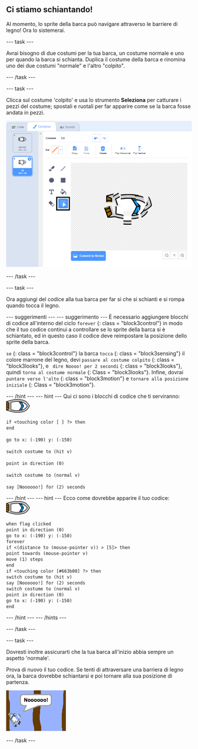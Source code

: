 ## Ci stiamo schiantando!

Al momento, lo sprite della barca può navigare attraverso le barriere di legno! Ora lo sistemerai.

\--- task \---

Avrai bisogno di due costumi per la tua barca, un costume normale e uno per quando la barca si schianta. Duplica il costume della barca e rinomina uno dei due costumi "normale" e l'altro "colpito".

\--- /task \---

\--- task \---

Clicca sul costume 'colpito' e usa lo strumento **Seleziona** per catturare i pezzi del costume; spostali e ruotali per far apparire come se la barca fosse andata in pezzi.

![schermata](images/boat-hit-costume-annotated.png)

\--- /task \---

\--- task \---

Ora aggiungi del codice alla tua barca per far sì che si schianti e si rompa quando tocca il legno.

\--- suggerimenti \--- \--- suggerimento \--- È necessario aggiungere blocchi di codice all'interno del ciclo `forever` {: class = "block3control"} in modo che il tuo codice continui a controllare se lo sprite della barca si è schiantato, ed in questo caso il codice deve reimpostare la posizione dello sprite della barca.

` se ` {: class = "block3control"} la barca `tocca` {: class = "block3sensing"} il colore marrone del legno, devi `passare al costume colpito` {: class = "block3looks"}, e ` dire Noooo! per 2 secondi` {: class = "block3looks"}, quindi `torna al costume normale` {: Class = "block3looks"}. Infine, dovrai `puntare verso l'alto` {: class = "block3motion"} e `tornare alla posizione iniziale` {: Class = "block3motion"}.

\--- /hint \--- \--- hint \--- Qui ci sono i blocchi di codice che ti serviranno: ![boat-sprite](images/boat_resize.png)

```blocks3
if <touching color [ ] ?> then
end

go to x: (-190) y: (-150)

switch costume to (hit v)

point in direction (0)

switch costume to (normal v)

say [Noooooo!] for (2) seconds
```

\--- /hint \--- \--- hint \--- Ecco come dovrebbe apparire il tuo codice: ![boat-sprite](images/boat_resize.png)

```blocks3
when flag clicked
point in direction (0)
go to x: (-190) y: (-150)
forever
if <(distance to (mouse-pointer v)) > [5]> then
point towards (mouse-pointer v)
move (1) steps
end
if <touching color [#663b00] ?> then
switch costume to (hit v)
say [Noooooo!] for (2) seconds
switch costume to (normal v)
point in direction (0)
go to x: (-190) y: (-150)
end
```

\--- /hint \--- \--- /hints \---

\--- /task \---

\--- task \---

Dovresti inoltre assicurarti che la tua barca all'inizio abbia sempre un aspetto 'normale'.

Prova di nuovo il tuo codice. Se tenti di attraversare una barriera di legno ora, la barca dovrebbe schiantarsi e poi tornare alla sua posizione di partenza.

![screenshot](images/boat-crash.png)

\--- /task \---